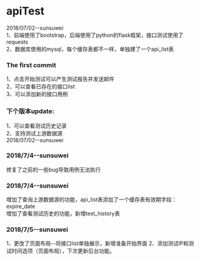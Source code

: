 # apiTest
2018/07/02--sunsuwei</br>
1、前端使用了bootstrap，后端使用了python的flask框架，接口测试使用了requests</br>
2、数据库使用的mysql，每个缓存表都不一样，单独建了一个api_list表

### The first commit
1、点击开始测试可以产生测试报告并发送邮件</br>
2、可以查看已存在的接口list</br>
3、可以添加新的接口用例</br>
### 下个版本update:</br>
1、可以查看测试历史记录</br>
2、支持测试上游数据源</br>
2018/07/02--sunsuwei
### 2018/7/4--sunsuwei
修复了之前的一些bug导致用例无法执行</br>
### 2018/7/4--sunsuwei
增加了查询上游数据源的功能，api_list表添加了一个缓存表有效期字段：expire_date </br>
增加了查看测试历史的功能，新增test_history表
### 2018/7/5--sunsuwei
1、更改了页面布局--将接口list单独展示，新增准备开始界面
2、添加测试IP和测试时间选项（页面布局），下次更新后台功能。
